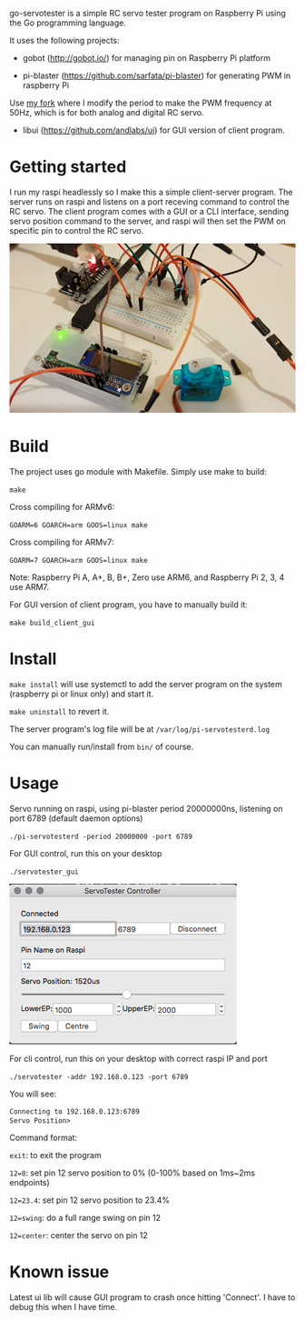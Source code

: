 go-servotester is a simple RC servo tester program on Raspberry Pi using the Go programming language.

It uses the following projects:
- gobot (http://gobot.io/) for managing pin on Raspberry Pi platform

- pi-blaster (https://github.com/sarfata/pi-blaster) for generating PWM in raspberry Pi

Use [my fork](https://github.com/starryalley/pi-blaster) where I modify the period to make the PWM frequency at 50Hz, which is for both analog and digital RC servo.

- libui (https://github.com/andlabs/ui) for GUI version of client program.


# Getting started

I run my raspi headlessly so I make this a simple client-server program. The server runs on raspi and listens on a port receving command to control the RC servo. The client program comes with a GUI or a CLI interface, sending servo position command to the server, and raspi will then set the PWM on specific pin to control the RC servo.

![my setup](images/setup.png)

# Build

The project uses go module with Makefile. Simply use make to build:

`make`

Cross compiling for ARMv6:

`GOARM=6 GOARCH=arm GOOS=linux make`

Cross compiling for ARMv7:

`GOARM=7 GOARCH=arm GOOS=linux make`

Note: Raspberry Pi A, A+, B, B+, Zero use ARM6, and Raspberry Pi 2, 3, 4 use ARM7.

For GUI version of client program, you have to manually build it:

`make build_client_gui`

# Install

`make install` will use systemctl to add the server program on the system (raspberry pi or linux only) and start it.

`make uninstall` to revert it.

The server program's log file will be at `/var/log/pi-servotesterd.log`

You can manually run/install from `bin/` of course.

# Usage

Servo running on raspi, using pi-blaster period 20000000ns, listening on port 6789 (default daemon options)

`./pi-servotesterd -period 20000000 -port 6789`

For GUI control, run this on your desktop

`./servotester_gui`

![Screenshot](images/gui.png)


For cli control, run this on your desktop with correct raspi IP and port

`./servotester -addr 192.168.0.123 -port 6789`

You will see:

```
Connecting to 192.168.0.123:6789
Servo Position>
```

Command format:

`exit`: to exit the program

`12=0`: set pin 12 servo position to 0% (0-100% based on 1ms~2ms endpoints)

`12=23.4`: set pin 12 servo position to 23.4%

`12=swing`: do a full range swing on pin 12

`12=center`: center the servo on pin 12


# Known issue

Latest ui lib will cause GUI program to crash once hitting 'Connect'. I have to debug this when I have time.